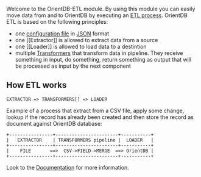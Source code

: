 Welcome to the OrientDB-ETL module. By using this module you can easily move data from and to OrientDB by executing an [ETL process](http://en.wikipedia.org/wiki/Extract,_transform,_load). OrientDB ETL is based on the following principles:
- one [configuration file](Configuration-File) in [JSON](http://en.wikipedia.org/wiki/JSON) format
- one [[Extractor]] is allowed to extract data from a source
- one [[Loader]] is allowed to load data to a destintion
- multiple [Transformers](Transformer) that transform data in pipeline. They receive something in input, do something, return something as output that will be processed as input by the next component

## How ETL works
```
EXTRACTOR => TRANSFORMERS[] => LOADER
```
Example of a process that extract from a CSV file, apply some change, lookup if the record has already been created and then store the record as document against OrientDB database:

```
+----------------+-----------------------+-----------+
|   EXTRACTOR    | TRANSFORMERS pipeline |  LOADER   |
+----------------+-----------------------+-----------+
|    FILE       ==>  CSV->FIELD->MERGE  ==> OrientDB |
+----------------+-----------------------+-----------+
```

Look to the [Documentation](https://github.com/orientechnologies/orientdb-etl/wiki/Home) for more information.
